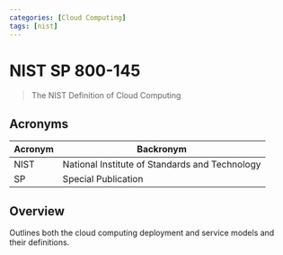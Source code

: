 ```yaml
---
categories: [Cloud Computing]
tags: [nist]
---
```


# NIST SP 800-145

> The NIST Definition of Cloud Computing

## Acronyms

| Acronym | Backronym |
| - | - |
| NIST | National Institute of Standards and Technology |
| SP | Special Publication |

## Overview

Outlines both the cloud computing deployment and service models and their definitions.
